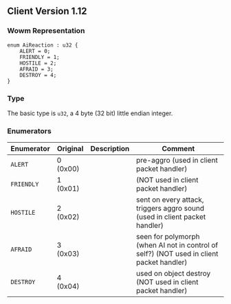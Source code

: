 ## Client Version 1.12

### Wowm Representation
```rust,ignore
enum AiReaction : u32 {
    ALERT = 0;
    FRIENDLY = 1;
    HOSTILE = 2;
    AFRAID = 3;
    DESTROY = 4;
}
```
### Type
The basic type is `u32`, a 4 byte (32 bit) little endian integer.
### Enumerators
| Enumerator | Original  | Description | Comment |
| --------- | -------- | ----------- | ------- |
| `ALERT` | 0 (0x00) |  | pre-aggro (used in client packet handler) |
| `FRIENDLY` | 1 (0x01) |  | (NOT used in client packet handler) |
| `HOSTILE` | 2 (0x02) |  | sent on every attack, triggers aggro sound (used in client packet handler) |
| `AFRAID` | 3 (0x03) |  | seen for polymorph (when AI not in control of self?) (NOT used in client packet handler) |
| `DESTROY` | 4 (0x04) |  | used on object destroy (NOT used in client packet handler) |
